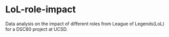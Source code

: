 # LoL-role-impact
Data analysis on the impact of different roles from League of Legends(LoL) for a DSC80 project at UCSD. 
